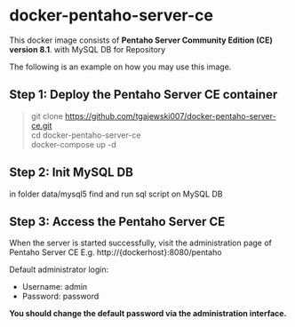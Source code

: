 # docker-pentaho-server-ce

This docker image consists of **Pentaho Server Community Edition (CE) version 8.1**. with MySQL DB for Repository
  
The following is an example on how you may use this image.  
  
## Step 1: Deploy the Pentaho Server CE container
> git clone https://github.com/tgajewski007/docker-pentaho-server-ce.git \
cd docker-pentaho-server-ce \
docker-compose up -d 
  
## Step 2: Init MySQL DB
in folder data/mysql5 find and run sql script on MySQL DB 


## Step 3: Access the Pentaho Server CE
When the server is started successfully, visit the administration page of Pentaho Server CE
E.g. http://{dockerhost}:8080/pentaho  
  
Default administrator login:  
* Username: admin  
* Password: password  
  
**You should change the default password via the administration interface.**  
